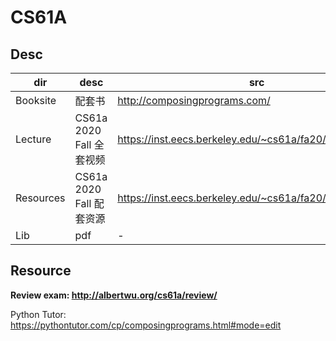 # CS61A

## Desc

| dir | desc | src |
| - | - | - |
| Booksite | 配套书 | <http://composingprograms.com/> |
| Lecture | CS61a 2020 Fall 全套视频 | <https://inst.eecs.berkeley.edu/~cs61a/fa20/> |
| Resources | CS61a 2020 Fall 配套资源 | <https://inst.eecs.berkeley.edu/~cs61a/fa20/resources.html> |
| Lib | pdf | - |

## Resource

**Review exam: <http://albertwu.org/cs61a/review/>**

Python Tutor: <https://pythontutor.com/cp/composingprograms.html#mode=edit>
